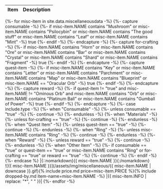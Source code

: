 |Item|Description|
|-|-|
{%- for misc-item in site.data.miscellaneousdata -%}
  {%- capture consumable -%}
    {%- if misc-item.NAME contains "Mushroom" or misc-item.NAME contains "Psilocybin" or misc-item.NAME contains "The good stuff" or misc-item.NAME contains "Leaf" or misc-item.NAME contains "Mint" -%}
      true
    {%- endif -%}
  {%- endcapture -%}
  {%- capture for-crafting -%}
    {%- if misc-item.NAME contains "Horn" or misc-item.NAME contains "Ore" or misc-item.NAME contains "Bar" or misc-item.NAME contains "Crystal" or misc-item.NAME contains "Shard" or misc-item.NAME contains "Fragment" -%}
      true
    {%- endif -%}
  {%- endcapture -%}
  {%- capture quest-item -%}
    {%- if misc-item.NAME contains "Key" or misc-item.NAME contains "Letter" or misc-item.NAME contains "Parchment" or misc-item.NAME contains "Map" or misc-item.NAME contains "Blueprint" or misc-item.NAME == "Oracular Orb" -%}
      true
    {%- endif -%}
  {%- endcapture -%}
  {%- capture reward -%}
    {%- if quest-item != "true" and misc-item.NAME != "Ominous Orb" and misc-item.NAME contains "Orb" or misc-item.NAME contains "Platinum Ball" or misc-item.NAME contains "Gumball of Power" -%}
      true
    {%- endif -%}
  {%- endcapture -%}
  {%- case include.type -%}
    {%- when "Consumable" -%}
      {%- unless consumable == "true" -%}
        {%- continue -%}
      {%- endunless -%}
    {%- when "Materials" -%}
      {%- unless for-crafting == "true" -%}
        {%- continue -%}
      {%- endunless -%}
    {%- when "Quest Item" -%}
      {%- unless quest-item == "true" -%}
        {%- continue -%}
      {%- endunless -%}
    {%- when "Ring" -%}
      {%- unless misc-item.NAME contains "Ring" -%}
        {%- continue -%}
      {%- endunless -%}
    {%- when "Reward" -%}
      {%- unless reward == "true" -%}
        {%- continue -%}
      {%- endunless -%}
    {%- when "Other Item" -%}
      {%- if consumable == "true" or quest-item == "true" or misc-item.NAME contains "Ring" or for-crafting == "true" or reward == "true" -%}
        {%- continue -%}
      {%- endif -%}
  {%- endcase %}
  |{::nomarkdown}<span id="{{ misc-item.NAME | downcase | replace: ' ', '-' }}" class="record-name">{{ misc-item.NAME }}</span>{:/nomarkdown}<br />![{{ misc-item.NAME }}](/assets/img/miscellaneous/{{ misc-item.NAME | downcase }}.gif){% include price.md price=misc-item.PRICE %}{% include dropped-by.md item-name=misc-item.NAME -%}
  |{{ misc-item.INFO | replace: "*", " " }}|
{%- endfor -%}